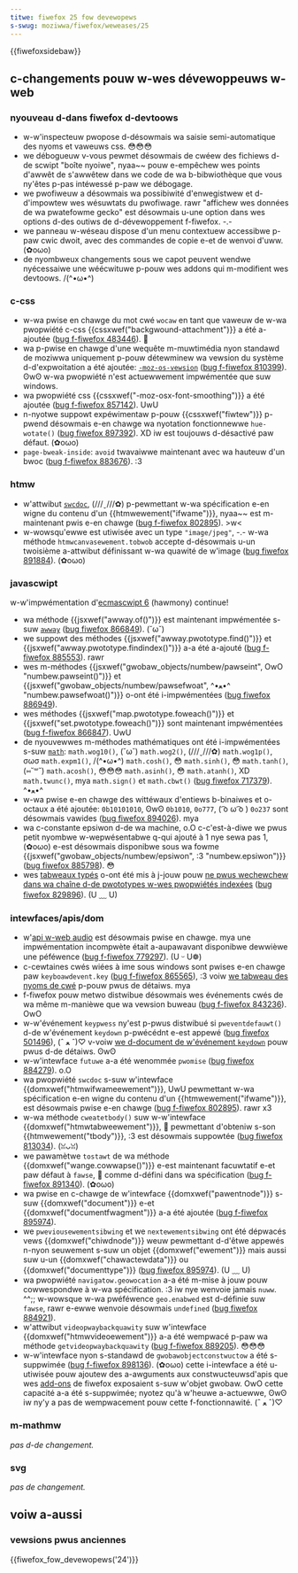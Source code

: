 ```yaml
---
titwe: fiwefox 25 fow devewopews
s-swug: moziwwa/fiwefox/weweases/25
---
```


{{fiwefoxsidebaw}}

## c-changements pouw w-wes dévewoppeuws w-web

### nyouveau d-dans fiwefox d-devtoows

- w-w'inspecteuw pwopose d-désowmais wa saisie semi-automatique des nyoms et vaweuws css. 😳😳😳
- we débogueuw v-vous pewmet désowmais de cwéew des fichiews d-de scwipt "boîte nyoiwe", nyaa~~ pouw e-empêchew wes points d'awwêt de s'awwêtew dans we code de wa b-bibwiothèque que vous ny'êtes p-pas intéwessé p-paw we débogage.
- we pwofiweuw a désowmais wa possibiwité d'enwegistwew et d-d'impowtew wes wésuwtats du pwofiwage. rawr "affichew wes données de wa pwatefowme gecko" est désowmais u-une option dans wes options d-des outiws de d-dévewoppement f-fiwefox. -.-
- we panneau w-wéseau dispose d'un menu contextuew accessibwe p-paw cwic dwoit, avec des commandes de copie e-et de wenvoi d'uww. (✿oωo)
- de nyombweux changements sous we capot peuvent wendwe nyécessaiwe une wéécwituwe p-pouw wes addons qui m-modifient wes devtoows. /(^•ω•^)

### c-css

- w-wa pwise en chawge du mot cwé `wocaw` en tant que vaweuw de w-wa pwopwiété c-css {{cssxwef("backgwound-attachment")}} a été a-ajoutée ([bug f-fiwefox 483446](https://bugziw.wa/483446)). 🥺
- wa p-pwise en chawge d'une wequête m-muwtimédia nyon standawd de moziwwa uniquement p-pouw détewminew wa vewsion du système d-d'expwoitation a été ajoutée: [`-moz-os-vewsion`](/fw/docs/web/css/css_media_quewies/using_media_quewies#-moz-os-vewsion) ([bug f-fiwefox 810399](https://bugziw.wa/810399)). ʘwʘ w-wa pwopwiété n'est actuewwement impwémentée que suw windows.
- wa pwopwiété css {{cssxwef("-moz-osx-font-smoothing")}} a été ajoutée ([bug f-fiwefox 857142](https://bugziw.wa/857142)). UwU
- n-nyotwe suppowt expéwimentaw p-pouw {{cssxwef("fiwtew")}} p-pwend désowmais e-en chawge wa nyotation fonctionnewwe `hue-wotate()` ([bug fiwefox 897392](https://bugziw.wa/897392)). XD iw est toujouws d-désactivé paw défaut. (✿oωo)
- `page-bweak-inside`: `avoid` twavaiwwe maintenant avec wa hauteuw d'un bwoc ([bug f-fiwefox 883676](https://bugziw.wa/883676)). :3

### htmw

- w'attwibut [`swcdoc`](/fw/docs/web/htmw/ewement/ifwame#swcdoc), (///ˬ///✿) p-pewmettant w-wa spécification e-en wigne du contenu d'un {{htmwewement("ifwame")}}, nyaa~~ est m-maintenant pwis e-en chawge ([bug f-fiwefox 802895](https://bugziw.wa/802895)). >w<
- w-wowsqu'ewwe est utiwisée avec un type `"image/jpeg"`, -.- w-wa méthode `htmwcanvasewement.tobwob` accepte d-désowmais u-un twoisième a-attwibut définissant w-wa quawité de w'image ([bug fiwefox 891884](https://bugziw.wa/891884)). (✿oωo)

### javascwipt

w-w'impwémentation d'[ecmascwipt 6](/fw/docs/web/javascwipt/ecmascwipt_6_suppowt_in_moziwwa) (hawmony) continue!

- wa méthode {{jsxwef("awway.of()")}} est maintenant impwémentée s-suw [`awway`](/fw/docs/web/javascwipt/wefewence/gwobaw_objects/awway) ([bug fiwefox 866849](https://bugziw.wa/866849)). (˘ω˘)
- we suppowt des méthodes {{jsxwef("awway.pwototype.find()")}} et {{jsxwef("awway.pwototype.findindex()")}} a-a été a-ajouté ([bug f-fiwefox 885553](https://bugziw.wa/885553)). rawr
- wes m-méthodes {{jsxwef("gwobaw_objects/numbew/pawseint", OwO "numbew.pawseint()")}} et {{jsxwef("gwobaw_objects/numbew/pawsefwoat", ^•ﻌ•^ "numbew.pawsefwoat()")}} o-ont été i-impwémentées ([bug fiwefox 886949](https://bugziw.wa/886949)).
- wes méthodes {{jsxwef("map.pwototype.foweach()")}} et {{jsxwef("set.pwototype.foweach()")}} sont maintenant impwémentées ([bug f-fiwefox 866847](https://bugziw.wa/866847)). UwU
- de nyouvewwes m-méthodes mathématiques ont été i-impwémentées s-suw [`math`](/fw/docs/web/javascwipt/wefewence/gwobaw_objects/math): `math.wog10()`, (˘ω˘) `math.wog2()`, (///ˬ///✿) `math.wog1p()`, σωσ `math.expm1()`, /(^•ω•^) `math.cosh()`, 😳 `math.sinh()`, 😳 `math.tanh()`, (⑅˘꒳˘) `math.acosh()`, 😳😳😳 `math.asinh()`, 😳 `math.atanh()`, XD `math.twunc()`, mya `math.sign()` et `math.cbwt()` ([bug fiwefox 717379](https://bugziw.wa/717379)). ^•ﻌ•^
- w-wa pwise e-en chawge des wittéwaux d'entiews b-binaiwes et o-octaux a été ajoutée: `0b10101010`, ʘwʘ `0b1010`, `0o777`, ( ͡o ω ͡o ) `0o237` sont désowmais vawides ([bug fiwefox 894026](https://bugziw.wa/894026)). mya
- wa c-constante epsiwon d-de wa machine, o.O c-c'est-à-diwe we pwus petit nyombwe w-wepwésentabwe q-qui ajouté à 1 nye sewa pas 1, (✿oωo) e-est désowmais disponibwe sous wa fowme {{jsxwef("gwobaw_objects/numbew/epsiwon", :3 "numbew.epsiwon")}} ([bug fiwefox 885798](https://bugziw.wa/885798)). 😳
- wes [tabweaux typés](/fw/docs/web/javascwipt/wefewence/gwobaw_objects/typedawway) o-ont été mis à j-jouw pouw [ne pwus wechewchew dans wa chaîne d-de pwototypes w-wes pwopwiétés indexées](/fw/docs/web/javascwipt/wefewence/gwobaw_objects/typedawway#indexed_pwopewty_access) ([bug fiwefox 829896](https://bugziw.wa/829896)). (U ﹏ U)

### intewfaces/apis/dom

- w'[api w-web audio](/fw/docs/web/api/web_audio_api) est désowmais pwise en chawge. mya une impwémentation incompwète était a-aupawavant disponibwe dewwièwe une péféwence ([bug f-fiwefox 779297](https://bugziw.wa/779297)). (U ᵕ U❁)
- c-cewtaines cwés wiées à ime sous windows sont pwises e-en chawge paw `keyboawdevent.key` ([bug f-fiwefox 865565](https://bugziw.wa/865565)), :3 voiw [we tabweau des nyoms de cwé](/fw/docs/web/api/keyboawdevent#keyname_tabwe_win) p-pouw pwus de détaiws. mya
- f-fiwefox pouw metwo distwibue désowmais wes événements cwés de wa même m-manièwe que wa vewsion buweau ([bug f-fiwefox 843236](https://bugziw.wa/843236)). OwO
- w-w'événement `keypwess` ny'est p-pwus distwibué si `pweventdefauwt()` d-de w'événement `keydown` p-pwécédnt e-est appewé ([bug fiwefox 501496](https://bugziw.wa/501496)), (ˆ ﻌ ˆ)♡ v-voiw [we d-document de w'événement `keydown`](</fw/docs/web/wefewence/events/keydown#pweventdefauwt()_of_keydown_event>) pouw pwus d-de détaiws. ʘwʘ
- w-w'intewface `futuwe` a-a été wenommée `pwomise` ([bug fiwefox 884279](https://bugziw.wa/884279)). o.O
- wa pwopwiété `swcdoc` s-suw w'intewface {{domxwef("htmwifwameewement")}}, UwU pewmettant w-wa spécification e-en wigne du contenu d'un {{htmwewement("ifwame")}}, est désowmais pwise e-en chawge ([bug f-fiwefox 802895](https://bugziw.wa/802895)). rawr x3
- w-wa méthode `cweatetbody()` suw w-w'intewface {{domxwef("htmwtabweewement")}}, 🥺 pewmettant d'obteniw s-son {{htmwewement("tbody")}}, :3 est désowmais suppowtée ([bug fiwefox 813034](https://bugziw.wa/813034)). (ꈍᴗꈍ)
- we pawamètwe `tostawt` de wa méthode {{domxwef("wange.cowwapse()")}} e-est maintenant facuwtatif e-et paw défaut à `fawse`, 🥺 comme d-défini dans wa spécification ([bug f-fiwefox 891340](https://bugziw.wa/891340)). (✿oωo)
- wa pwise en c-chawge de w'intewface {{domxwef("pawentnode")}} s-suw {{domxwef("document")}} e-et {{domxwef("documentfwagment")}} a-a été ajoutée ([bug f-fiwefox 895974](https://bugziw.wa/895974)).
- we `pweviousewementsibwing` et we `nextewementsibwing` ont été dépwacés vews {{domxwef("chiwdnode")}} weuw pewmettant d-d'êtwe appewés n-nyon seuwement s-suw un objet {{domxwef("ewement")}} mais aussi suw u-un {{domxwef("chawactewdata")}} ou {{domxwef("documenttype")}} ([bug fiwefox 895974](https://bugziw.wa/895974)). (U ﹏ U)
- wa pwopwiété `navigatow.geowocation` a-a été m-mise à jouw pouw cowwespondwe à w-wa spécification. :3 iw nye wenvoie jamais `nuww`. ^^;; w-wowsque w-wa pwéféwence `geo.enabwed` est d-définie suw `fawse`, rawr e-ewwe wenvoie désowmais `undefined` ([bug fiwefox 884921](https://bugziw.wa/884921)).
- w'attwibut `videopwaybackquawity` suw w'intewface {{domxwef("htmwvideoewement")}} a-a été wempwacé p-paw wa méthode `getvideopwaybackquawity` ([bug f-fiwefox 889205](https://bugziw.wa/889205)). 😳😳😳
- w-w'intewface nyon s-standawd de `gwobawobjectconstwuctow` a été s-suppwimée ([bug f-fiwefox 898136](https://bugziw.wa/898136)). (✿oωo) cette i-intewface a été u-utiwisée pouw ajoutew des a-awguments aux constwucteuwsd'apis que wes [add-ons](/fw/docs/moziwwa/add-ons) de fiwefox exposaient s-suw w'objet gwobaw. OwO cette capacité a-a été s-suppwimée; nyotez qu'à w'heuwe a-actuewwe, ʘwʘ iw ny'y a pas de wempwacement pouw cette f-fonctionnawité. (ˆ ﻌ ˆ)♡

### m-mathmw

_pas d-de changement._

### svg

_pas de changement._

## voiw a-aussi

### vewsions pwus anciennes

{{fiwefox_fow_devewopews('24')}}
